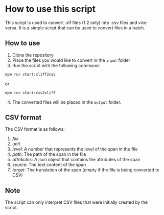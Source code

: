 # How to use this script

This script is used to convert .xlf files (1.2 only) into .csv files and vice versa. It is a simple script that can be used to convert files in a batch.

## How to use

1. Clone the repository
2. Place the files you would like to convert in the `input` folder
3. Run the script with the following command:

```bash
npm run start:xliff2csv
```

or

```bash
npm run start:csv2xliff
```

4. The converted files will be placed in the `output` folder.

## CSV format

The CSV format is as follows:

1. _file_
2. _unit_
3. _level_: A number that represents the level of the span in the file
4. _path_: The path of the span in the file
5. _attributes_: A json object that contains the attributes of the span
6. _source_: The text content of the span
7. _target_: The translation of the span (empty if the file is being converted to CSV)

## Note

The script can only interpret CSV files that were initially created by the script.
